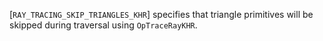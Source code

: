 [`RAY_TRACING_SKIP_TRIANGLES_KHR`] specifies
that triangle primitives will be skipped during traversal using
`OpTraceRayKHR`.